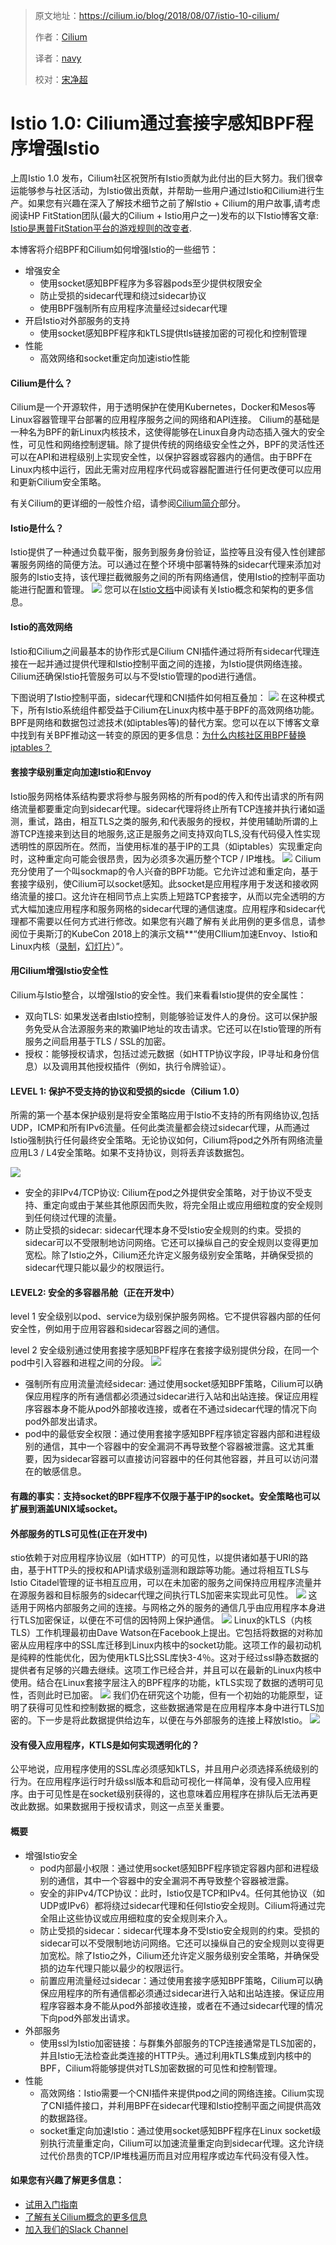 > 原文地址：<https://cilium.io/blog/2018/08/07/istio-10-cilium/>
>
> 作者：[Cilium](https://cilium.io)
>
> 译者：[navy](https://github.com/meua)
>
> 校对：[宋净超](http://jimmysong.io)
# Istio 1.0: Cilium通过套接字感知BPF程序增强Istio

上周Istio 1.0 发布，Cilium社区祝贺所有Istio贡献为此付出的巨大努力。我们很幸运能够参与社区活动，为Istio做出贡献，并帮助一些用户通过Istio和Cilium进行生产。如果您有兴趣在深入了解技术细节之前了解Istio + Cilium的用户故事,请考虑阅读HP FitStation团队(最大的Cilium + Istio用户之一)发布的以下Istio博客文章: [Istio是惠普FitStation平台的游戏规则的改变者](https://istio.io/blog/2018/hp/).

本博客将介绍BPF和Cilium如何增强Istio的一些细节：
- 增强安全
    - 使用socket感知BPF程序为多容器pods至少提供权限安全
    - 防止受损的sidecar代理和绕过sidecar协议
    - 使用BPF强制所有应用程序流量经过sidecar代理
- 开启Istio对外部服务的支持
    - 使用socket感知BPF程序和kTLS提供tls链接加密的可视化和控制管理
- 性能
    - 高效网络和socket重定向加速istio性能

#### Cilium是什么？

Cilium是一个开源软件，用于透明保护在使用Kubernetes，Docker和Mesos等Linux容器管理平台部署的应用程序服务之间的网络和API连接。
Cilium的基础是一种名为BPF的新Linux内核技术，这使得能够在Linux自身内动态插入强大的安全性，可见性和网络控制逻辑。除了提供传统的网络级安全性之外，BPF的灵活性还可以在API和进程级别上实现安全性，以保护容器或容器内的通信。由于BPF在Linux内核中运行，因此无需对应用程序代码或容器配置进行任何更改便可以应用和更新Cilium安全策略。

有关Cilium的更详细的一般性介绍，请参阅[Cilium简介](http://docs.cilium.io/en/v1.1/intro/)部分。

#### Istio是什么？

Istio提供了一种通过负载平衡，服务到服务身份验证，监控等且没有侵入性创建部署服务网络的简便方法。可以通过在整个环境中部署特殊的sidecar代理来添加对服务的Istio支持，该代理拦截微服务之间的所有网络通信，使用Istio的控制平面功能进行配置和管理。
![](https://cilium.io/arch-bb79ec268e3cd946a6c5284bad8eb215.svg)
您可以在[Istio文档](https://istio.io/docs/)中阅读有关Istio概念和架构的更多信息。

#### Istio的高效网络
Istio和Cilium之间最基本的协作形式是Cilium CNI插件通过将所有sidecar代理连接在一起并通过提供代理和Istio控制平面之间的连接，为Istio提供网络连接。Cilium还确保Istio托管服务可以与不受Istio管理的pod进行通信。

下图说明了Istio控制平面，sidecar代理和CNI插件如何相互叠加：
![](https://cilium.io/static/cilium_istio_networking-68a7e3c5272d030e8ca3a717cc348631-84ad3.png)
在这种模式下，所有Istio系统组件都受益于Cilium在Linux内核中基于BPF的高效网络功能。BPF是网络和数据包过滤技术(如iptables等)的替代方案。您可以在以下博客文章中找到有关BPF推动这一转变的原因的更多信息：[为什么内核社区用BPF替换iptables？](https://cilium.io/blog/2018/04/17/why-is-the-kernel-community-replacing-iptables/)

#### 套接字级别重定向加速Istio和Envoy

Istio服务网格体系结构要求将参与服务网格的所有pod的传入和传出请求的所有网络流量都要重定向到sidecar代理。sidecar代理将终止所有TCP连接并执行诸如遥测，重试，路由，相互TLS之类的服务,和代表服务的授权，并使用辅助所谓的上游TCP连接来到达目的地服务,这正是服务之间支持双向TLS,没有代码侵入性实现透明性的原因所在。然而，当使用标准的基于IP的工具（如iptables）实现重定向时，这种重定向可能会很昂贵，因为必须多次遍历整个TCP / IP堆栈。
![](https://cilium.io/static/sockmap-throughput2-8dcc14e44357a3768088d594e6cfbc97-e34ad.png)
Cilium充分使用了一个叫sockmap的令人兴奋的BPF功能。它允许过滤和重定向，基于套接字级别，使Cilium可以socket感知。此socket是应用程序用于发送和接收网络流量的接口。这允许在相同节点上实质上短路TCP套接字，从而以完全透明的方式大幅加速应用程序和服务网格的sidecar代理的通信速度。应用程序和sidecar代理都不需要以任何方式进行修改。如果您有兴趣了解有关此用例的更多信息，请参阅位于奥斯汀的KubeCon 2018上的演示文稿**“使用CIlium加速Envoy、Istio和Linux内核（[录制](https://t.co/cx6CQhn1xl)，[幻灯片](https://www.slideshare.net/ThomasGraf5/accelerating-envoy-and-istio-with-cilium-and-the-linux-kernel)）”。

#### 用Cilium增强Istio安全性
Cilium与Istio整合，以增强Istio的安全性。我们来看看Istio提供的安全属性：
- 双向TLS: 如果发送者由Istio控制，则能够验证发件人的身份。这可以保护服务免受从合法源服务来的欺骗IP地址的攻击请求。它还可以在Istio管理的所有服务之间启用基于TLS / SSL的加密。
- 授权：能够授权请求，包括过滤元数据（如HTTP协议字段，IP寻址和身份信息）以及调用其他授权插件（例如，执行令牌验证）。

#### LEVEL 1: 保护不受支持的协议和受损的sicde（Cilium 1.0）
所需的第一个基本保护级别是将安全策略应用于Istio不支持的所有网络协议,包括UDP，ICMP和所有IPv6流量。任何此类流量都会绕过sidecar代理，从而通过Istio强制执行任何最终安全策略。无论协议如何，Cilium将pod之外所有网络流量应用L3 / L4安全策略。如果不支持协议，则将丢弃该数据包。

![](https://cilium.io/static/cilium_istio_security-36e68cf344d09a1df787a22e4035d045-84ad3.png)
- 安全的非IPv4/TCP协议: 
Cilium在pod之外提供安全策略，对于协议不受支持、重定向或由于某些其他原因而失败，将完全阻止或应用细粒度的安全规则到任何绕过代理的流量。
- 防止受损的sidecar: sidecar代理本身不受Istio安全规则的约束。受损的sidecar可以不受限制地访问网络。它还可以操纵自己的安全规则以变得更加宽松。除了Istio之外，Cilium还允许定义服务级别安全策略，并确保受损的sidecar代理只能以最少的权限运行。
#### LEVEL2: 安全的多容器吊舱（正在开发中）
level 1 安全级别以pod、service为级别保护服务网格。它不提供容器内部的任何安全性，例如用于应用容器和sidecar容器之间的通信。

level 2 安全级别通过使用套接字感知BPF程序在套接字级别提供分段，在同一个pod中引入容器和进程之间的分段。
![](https://cilium.io/static/cilium_istio_process_security-818ec4eba5647fb40c254510f41f2ea2-84ad3.png)
- 强制所有应用流量流经sidecar: 通过使用socket感知BPF策略，Cilium可以确保应用程序的所有通信都必须通过sidecar进行入站和出站连接。保证应用程序容器本身不能从pod外部接收连接，或者在不通过sidecar代理的情况下向pod外部发出请求。
- pod中的最低安全权限：通过使用套接字感知BPF程序锁定容器内部和进程级别的通信，其中一个容器中的安全漏洞不再导致整个容器被泄露。这尤其重要，因为sidecar容器可以直接访问容器中的任何其他容器，并且可以访问潜在的敏感信息。
#### 有趣的事实：支持socket的BPF程序不仅限于基于IP的socket。安全策略也可以扩展到涵盖UNIX域socket。
#### 外部服务的TLS可见性(正在开发中)
stio依赖于对应用程序协议层（如HTTP）的可见性，以提供诸如基于URI的路由，基于HTTP头的授权和API请求级别遥测和跟踪等功能。通过将相互TLS与Istio Citadel管理的证书相互应用，可以在未加密的服务之间保持应用程序流量并在源服务器和目标服务的sidecar代理之间执行TLS加密来实现此可见性。
![](https://cilium.io/static/mtls-d8183e893814e9992111354c65aa1881-84ad3.png)
这适用于网格内部服务之间的连接。与网格之外的服务的通信几乎由应用程序本身进行TLS加密保证，以便在不可信的因特网上保护通信。
![](https://cilium.io/static/istio_tls_external_service-f1e32e4a684c0f742c1a89c8cd215240-84ad3.png)
Linux的kTLS（内核TLS）工作机理最初由Dave Watson在Facebook上提出。它包括将数据的对称加密从应用程序中的SSL库迁移到Linux内核中的socket功能。这项工作的最初动机是纯粹的性能优化，因为使用kTLS比SSL库快3-4％。这对于经过ssl静态数据的提供者有足够的兴趣去继续。这项工作已经合并，并且可以在最新的Linux内核中使用。结合在Linux套接字层注入的BPF程序的功能，kTLS实现了数据的透明可见性，否则此时已加密。
![](https://cilium.io/static/istio_tls_deferred_external_service-12a5aea7fe560e6a64f07c8732ea3de0-84ad3.png)
我们仍在研究这个功能，但有一个初始的功能原型，证明了获得可见性和控制数据的概念，这些数据通常是在应用程序本身中进行TLS加密的。下一步是将此数据提供给边车，以便在与外部服务的连接上释放Istio。
![](https://cilium.io/static/cilium_istio_feature_overview-c3a6679387e7fce2cc7f3cb099d7717d-84ad3.png)
#### 没有侵入应用程序，KTLS是如何实现透明化的？
公平地说，应用程序使用的SSL库必须感知kTLS，并且用户必须选择系统级别的行为。在应用程序运行时升级ssl版本和启动可视化一样简单，没有侵入应用程序。由于可见性是在socket级别获得的，这也意味着应用程序在排队后无法再更改此数据。如果数据用于授权请求，则这一点至关重要。
#### 概要
- 增强Istio安全
    - pod内部最小权限：通过使用socket感知BPF程序锁定容器内部和进程级别的通信，其中一个容器中的安全漏洞不再导致整个容器被泄露。
    - 安全的非IPv4/TCP协议：此时，Istio仅是TCP和IPv4。任何其他协议（如UDP或IPv6）都将绕过sidecar代理和任何Istio安全规则。Cilium将通过完全阻止这些协议或应用细粒度的安全规则来介入。
    - 防止受损的sidecar：sidecar代理本身不受Istio安全规则的约束。受损的sidecar可以不受限制地访问网络。它还可以操纵自己的安全规则以变得更加宽松。除了Istio之外，Cilium还允许定义服务级别安全策略，并确保受损的边车代理只能以最少的权限运行。
    - 前置应用流量经过sidecar：通过使用套接字感知BPF策略，Cilium可以确保应用程序的所有通信都必须通过sidecar进行入站和出站连接。保证应用程序容器本身不能从pod外部接收连接，或者在不通过sidecar代理的情况下向pod外部发出请求。
- 外部服务
    - 使用ssl为Istio加密链接：与群集外部服务的TCP连接通常是TLS加密的，并且Istio无法检查此类连接的HTTP头。通过利用kTLS集成到内核中的BPF，Cilium将能够提供对TLS加密数据的可见性和控制管理。
- 性能
    - 高效网络：Istio需要一个CNI插件来提供pod之间的网络连接。Cilium实现了CNI插件接口，并利用BPF在sidecar代理和Istio控制平面之间提供高效的数据路径。
    - socket重定向加速Istio：通过使用socket感知BPF程序在Linux socket级别执行流量重定向，Cilium可以加速流量重定向到sidecar代理。这允许绕过代价昂贵的TCP/IP堆栈遍历而且对应用程序或边车代码没有侵入性。
#### 如果您有兴趣了解更多信息：
- [试用入门指南](http://docs.cilium.io/en/stable/gettingstarted/)
- [了解有关Cilium概念的更多信息](http://docs.cilium.io/en/stable/concepts/) 
- [加入我们的Slack Channel](https://cilium.io/slack)
